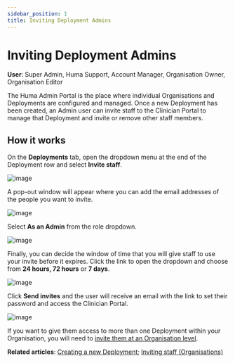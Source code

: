 ```yaml
---
sidebar_position: 1
title: Inviting Deployment Admins 
---
```

# Inviting Deployment Admins
**User**: Super Admin, Huma Support, Account Manager, Organisation Owner, Organisation Editor

The Huma Admin Portal is the place where individual Organisations and Deployments are configured and managed. Once a new Deployment has been created, an Admin user can invite staff to the Clinician Portal to manage that Deployment and invite or remove other staff members. 
## How it works​
On the **Deployments** tab, open the dropdown menu at the end of the Deployment row and select **Invite staff**.

![image](./assets/InviteStaff01.png)

A pop-out window will appear where you can add the email addresses of the people you want to invite. 

![image](./assets/InviteStaff02.png)

Select **As an Admin** from the role dropdown.

![image](./assets/InviteStaff03.png)

Finally, you can decide the window of time that you will give staff to use your invite before it expires. Click the link to open the dropdown and choose from **24 hours, 72 hours** or **7 days**.

![image](./assets/InviteStaff04.png)

Click **Send invites** and the user will receive an email with the link to set their password and access the Clinician Portal. 

![image](./assets/InviteStaff05.png)

If you want to give them access to more than one Deployment within your Organisation, you will need to [invite them at an Organisation level](../../managing-organisations/inviting-staff-to-an-organisation.md).

**Related articles**: [Creating a new Deployment](../general-settings/creating-a-new-deployment.md); [Inviting staff (Organisations)](../../managing-organisations/inviting-staff-to-an-organisation.md)
